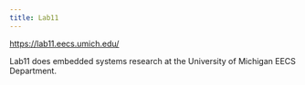 ```yaml
---
title: Lab11
---
```

https://lab11.eecs.umich.edu/

Lab11 does embedded systems research at the University
of Michigan EECS Department.


